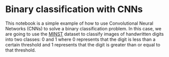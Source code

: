 # Binary classification with CNNs

This notebook is a simple example of how to use Convolutional Neural Networks (CNNs) to solve a binary classification problem. In this case, we are going to use the [MINST](http://yann.lecun.com/exdb/mnist/) dataset to classify images of handwritten digits into two classes: 0 and 1 where 0 represents that the digit is less than a certain threshold and 1 represents that the digit is greater than or equal to that threshold.